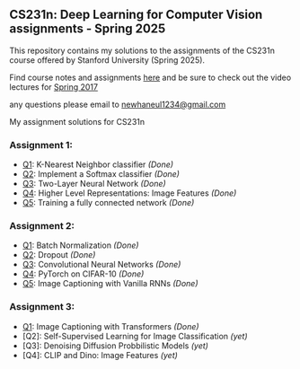 ## CS231n: Deep Learning for Computer Vision assignments - Spring 2025

This repository contains my solutions to the assignments of the CS231n course offered by Stanford University (Spring 2025).

Find course notes and assignments [here](https://cs231n.stanford.edu/) and be sure to check out the video lectures for [Spring 2017](https://youtu.be/vT1JzLTH4G4?si=p25ugrpBac6TBmlF)

any questions please email to newhaneul1234@gmail.com

My assignment solutions for CS231n <br/>

### Assignment 1:
- [Q1](assignment1/knn.ipynb): K-Nearest Neighbor classifier *(Done)*<br/>
- [Q2](assignment1/softmax.ipynb): Implement a Softmax classifier *(Done)*<br/>
- [Q3](assignment1/two_layer_net.ipynb): Two-Layer Neural Network *(Done)*<br/>
- [Q4](assignment1/features.ipynb): Higher Level Representations: Image Features *(Done)*<br/>
- [Q5](assignment1/FullyConnectedNets.ipynb): Training a fully connected network *(Done)*<br/>

### Assignment 2:
- [Q1](assignment2/BatchNormalization.ipynb): Batch Normalization *(Done)*<br/>
- [Q2](assignment2/Dropout.ipynb): Dropout *(Done)*<br/>
- [Q3](assignment2/ConvolutionalNetworks.ipynb): Convolutional Neural Networks *(Done)*<br/>
- [Q4](assignment2/PyTorch.ipynb): PyTorch on CIFAR-10 *(Done)*<br/>
- [Q5](assignment2/RNN_Captioning_pytorch.ipynb): Image Captioning with Vanilla RNNs *(Done)*<br/>

### Assignment 3:
- [Q1](assignment3/Transformer_Captioning.ipynb): Image Captioning with Transformers *(Done)*<br/>
- [Q2]: Self-Supervised Learning for Image Classification *(yet)*<br/>
- [Q3]: Denoising Diffusion Probbilistic Models *(yet)*<br/>
- [Q4]: CLIP and Dino: Image Features *(yet)*<br/>
